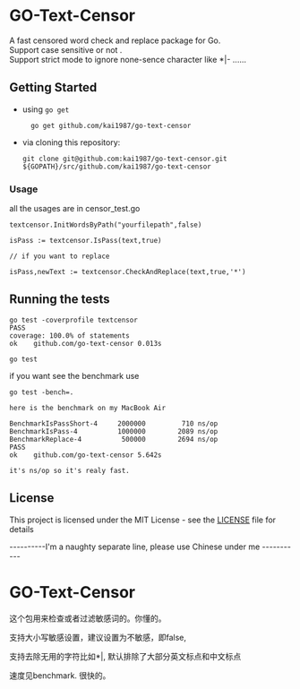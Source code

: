 # GO-Text-Censor

A fast censored word check and replace package for Go.<br/>
Support case sensitive or not .<br/>
Support strict mode to ignore none-sence character like *|- ......

## Getting Started

* using `go get`

		go get github.com/kai1987/go-text-censor

* via cloning this repository:

	  git clone git@github.com:kai1987/go-text-censor.git ${GOPATH}/src/github.com/kai1987/go-text-censor


### Usage

all the usages are in censor_test.go

```
textcensor.InitWordsByPath("yourfilepath",false)

isPass := textcensor.IsPass(text,true)

// if you want to replace

isPass,newText := textcensor.CheckAndReplace(text,true,'*')

```


## Running the tests

```
go test -coverprofile textcensor
PASS
coverage: 100.0% of statements
ok    github.com/go-text-censor 0.013s
```

```
go test
```
if you want see the benchmark use
```
go test -bench=.

here is the benchmark on my MacBook Air

BenchmarkIsPassShort-4     2000000         710 ns/op
BenchmarkIsPass-4          1000000        2089 ns/op
BenchmarkReplace-4          500000        2694 ns/op
PASS
ok    github.com/go-text-censor 5.642s

it's ns/op so it's realy fast.

```

## License

This project is licensed under the MIT License - see the [LICENSE](LICENSE) file for details


----------I'm a naughty separate line, please use Chinese under me -----------



# GO-Text-Censor

这个包用来检查或者过滤敏感词的。你懂的。

支持大小写敏感设置，建议设置为不敏感，即false,

支持去除无用的字符比如*|, 默认排除了大部分英文标点和中文标点

速度见benchmark. 很快的。

